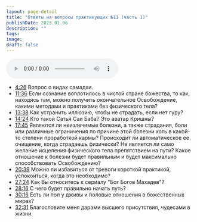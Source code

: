 ```yaml
---
layout: page-detail
title: "Ответы на вопросы практикующих №11 (часть 1)"
publishDate: 2023.01.06
description: ""
tags:
image:
draft: false
---
```


<audio title="2023.01.06 - Ответы на вопросы практикующих №11 (часть 1).mp3" src="https://filer-api.advayta.org/v1.0/public/files/74758" controls=""></audio>

* [4:26](https://www.youtube.com/watch?v=hWkdcrIjtGc&t=266s) Вопрос о видах самадхи.
* [11:36](https://www.youtube.com/watch?v=hWkdcrIjtGc&t=696s) Если сознание воплотилось в чистой стране божества, то как, находясь там, можно получить окончательное Освобождение, какими методами и практиками без физического тела?
* [13:38](https://www.youtube.com/watch?v=hWkdcrIjtGc&t=818s) Как устранить иллюзию, чтобы не страдать, если нет гуру?
* [14:24](https://www.youtube.com/watch?v=hWkdcrIjtGc&t=864s) Кто такой Сатья Саи Баба? Это аватар Кришны?
* [17:45](https://www.youtube.com/watch?v=hWkdcrIjtGc&t=1065s) Являются ли неизлечимые болезни, а также страдания, боли или различные ограничения по причине этой болезни хоть в какой-то степени проработкой кармы? Происходит ли автоматическое ее очищение, когда страдаешь физически? Не является ли само желание исцеления физического тела препятствием на пути? Какое отношение к болезни будет правильным и будет максимально способствовать Освобождению?
* [20:39](https://www.youtube.com/watch?v=hWkdcrIjtGc&t=1239s) Можно ли избавиться от тревоги короткой практикой, успокоиться, когда это необходимо?
* [27:24](https://www.youtube.com/watch?v=hWkdcrIjtGc&t=1644s) Как Вы относитесь к сериалу "Бог Богов Махадев"?
* [28:16](https://www.youtube.com/watch?v=hWkdcrIjtGc&t=1696s) С чего будет правильно начать путь?
* [30:16](https://www.youtube.com/watch?v=hWkdcrIjtGc&t=1816s) Есть ли пол у дживы и половые отношения в божественных мирах?
* [32:31](https://www.youtube.com/watch?v=hWkdcrIjtGc&t=1951s) Благословите меня дарами высшего присутствия, чудесами в жизни.

  
